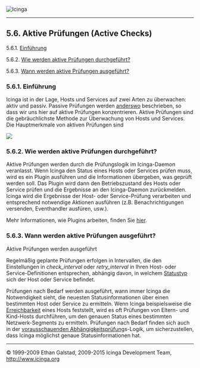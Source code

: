  ![Icinga](../images/logofullsize.png "Icinga") 

* * * * *

5.6. Aktive Prüfungen (Active Checks)
-------------------------------------

5.6.1. [Einführung](activechecks.md#introduction)

5.6.2. [Wie werden aktive Prüfungen
durchgeführt?](activechecks.md#performed)

5.6.3. [Wann werden aktive Prüfungen
ausgeführt?](activechecks.md#executed)

### 5.6.1. Einführung

Icinga ist in der Lage, Hosts und Services auf zwei Arten zu überwachen:
aktiv und passiv. Passive Prüfungen werden
[anderswo](passivechecks.md "5.7. Passive Prüfungen (Passive Checks)")
beschrieben, so dass wir uns hier auf aktive Prüfungen konzentrieren.
Aktive Prüfungen sind die gebräuchlichste Methode zur Überwachung von
Hosts und Services. Die Hauptmerkmale von aktiven Prüfungen sind



![](../images/activechecks.png)

### 5.6.2. Wie werden aktive Prüfungen durchgeführt?

Aktive Prüfungen werden durch die Prüfungslogik im Icinga-Daemon
veranlasst. Wenn Icinga den Status eines Hosts oder Services prüfen
muss, wird es ein Plugin ausführen und die Informationen übergeben, was
geprüft werden soll. Das Plugin wird dann den Betriebszustand des Hosts
oder Service prüfen und die Ergebnisse an den Icinga-Daemon
zurückmelden. Icinga wird die Ergebnisse der Host- oder Service-Prüfung
verarbeiten und entsprechend notwendige Aktionen ausführen (z.B.
Benachrichtigungen versenden, Eventhandler ausfüren, usw.).

Mehr Informationen, wie Plugins arbeiten, finden Sie
[hier](plugins.md "5.1. Icinga Plugins").

### 5.6.3. Wann werden aktive Prüfungen ausgeführt?

Aktive Prüfungen werden ausgeführt



Regelmäßig geplante Prüfungen erfolgen in Intervallen, die den
Einstellungen in *check\_interval* oder *retry\_interval* in Ihren Host-
oder Service-Definitionen entsprechen, abhängig davon, in welchem
[Statustyp](statetypes.md "5.8. Statustypen") sich der Host oder
Service befindet.

Prüfungen nach Bedarf werden ausgeführt, wann immer Icinga die
Notwendigkeit sieht, die neuesten Statusinformationen über einen
bestimmten Host oder Service zu ermitteln. Wenn Icinga beispielsweise
die
[Erreichbarkeit](networkreachability.md "5.10. Ermitteln des Zustands und der Erreichbarkeit von Netzwerk-Hosts")
eines Hosts feststellt, wird es oft Prüfungen von Eltern- und Kind-Hosts
durchführen, um den genauen Status eines bestimmten Netzwerk-Segments zu
ermitteln. Prüfungen nach Bedarf finden sich auch in der
[vorausschauenden
Abhängigkeitsprüfung](dependencychecks.md "7.20. Vorausschauende Abhängigkeitsprüfungen")s-Logik,
um sicherzustellen, dass Icinga möglichst genaue Statusinformationen
hat.

* * * * *


© 1999-2009 Ethan Galstad, 2009-2015 Icinga Development Team,
http://www.icinga.org
